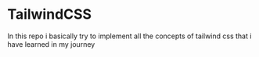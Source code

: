 # TailwindCSS

In this repo i basically try to implement all the concepts of tailwind css that i have learned in my journey 

